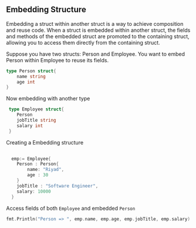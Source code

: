 ## Embedding Structure 

Embedding a struct within another struct is a way to achieve composition and reuse code. When a struct is 
embedded within another struct, the fields and methods of the embedded struct are promoted to the 
containing struct, allowing you to access them directly from the containing struct.

Suppose you have two structs: Person and Employee. You want to embed Person within Employee to reuse its fields.

```go 
type Person struct{
    name string
    age int
}
```

Now embedding with another type 
```go 
 type Employee struct{
    Person
    jobTitle string
    salary int
 }

```
Creating a Embedding structure 

```go 
  
  emp:= Employee{
    Person : Person{
        name: "Riyad",
        age : 30
    }
    jobTitle : "Software Engineer",
    salary: 10000
  }

```

 Access fields of both `Employee` and embedded `Person`

```go
fmt.Println("Person => ", emp.name, emp.age, emp.jobTitle, emp.salary)  
```
